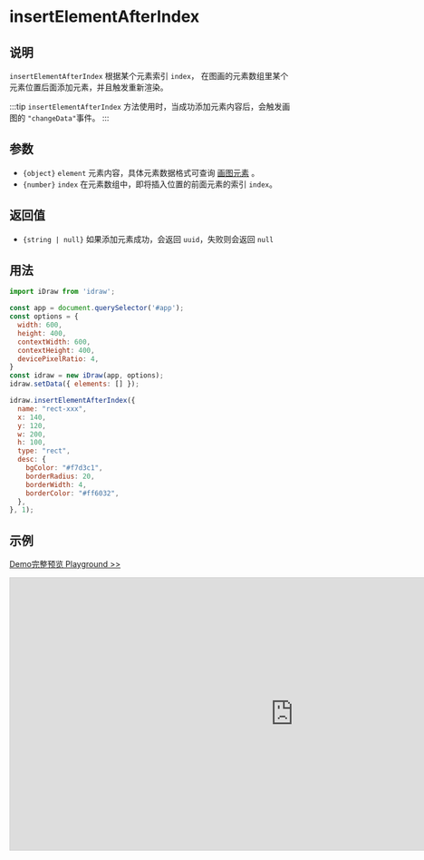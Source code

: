 # insertElementAfterIndex

## 说明

`insertElementAfterIndex` 根据某个元素索引 `index`， 在图画的元素数组里某个元素位置后面添加元素，并且触发重新渲染。

:::tip
`insertElementAfterIndex` 方法使用时，当成功添加元素内容后，会触发画图的 `"changeData"`事件。
:::

## 参数

- `{object}` `element` 元素内容，具体元素数据格式可查询 [画图元素](./../element/info.md) 。
- `{number}` `index` 在元素数组中，即将插入位置的前面元素的索引 `index`。

## 返回值

- `{string | null}` 如果添加元素成功，会返回 `uuid`，失败则会返回 `null`

## 用法

```js
import iDraw from 'idraw';

const app = document.querySelector('#app');
const options = {
  width: 600,
  height: 400,
  contextWidth: 600,
  contextHeight: 400,
  devicePixelRatio: 4,
}
const idraw = new iDraw(app, options);
idraw.setData({ elements: [] });

idraw.insertElementAfterIndex({
  name: "rect-xxx",
  x: 140,
  y: 120,
  w: 200,
  h: 100,
  type: "rect",
  desc: {
    bgColor: "#f7d3c1",
    borderRadius: 20,
    borderWidth: 4,
    borderColor: "#ff6032",
  },
}, 1);

```

## 示例

[Demo完整预览 Playground >>](https://idraw.js.org/playground/?demo=api-insertElementAfterIndex)

<iframe 
  src="https://idraw.js.org/playground/?demo=api-insertElementAfterIndex&header=false&sider=false&default-editor-split=37" 
  width="1000" height="480" frameborder="no" border="0"
  style="border: 1px solid #cecece; margin: 0px auto;"
></iframe>
